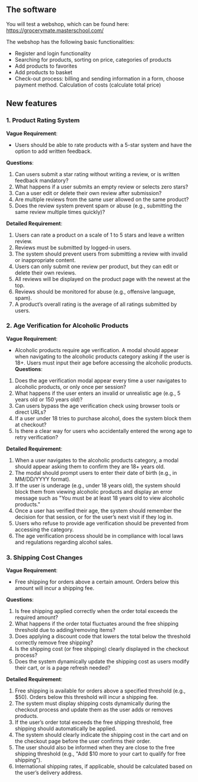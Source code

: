 ## **The software**
You will test a webshop, which can be found here: https://grocerymate.masterschool.com/

The webshop has the following basic functionalities:

- Register and login functionality
- Searching for products, sorting on price, categories of products
- Add products to favorites
- Add products to basket
- Check-out process: billing and sending information in a form, choose payment method. Calculation of costs (calculate total price)

## **New features**

### **1. Product Rating System**

**Vague Requirement**:

- Users should be able to rate products with a 5-star system and have the option to add written feedback.

**Questions**:

1. Can users submit a star rating without writing a review, or is written feedback mandatory?
2. What happens if a user submits an empty review or selects zero stars?
3. Can a user edit or delete their own review after submission?
4. Are multiple reviews from the same user allowed on the same product?
5. Does the review system prevent spam or abuse (e.g., submitting the same review multiple times quickly)?

**Detailed Requirement**:

1. Users can rate a product on a scale of 1 to 5 stars and leave a written review.
2. Reviews must be submitted by logged-in users.
3. The system should prevent users from submitting a review with invalid or inappropriate content.
4. Users can only submit one review per product, but they can edit or delete their own reviews.
5. All reviews will be displayed on the product page with the newest at the top.
6. Reviews should be monitored for abuse (e.g., offensive language, spam).
7. A product’s overall rating is the average of all ratings submitted by users.


### **2. Age Verification for Alcoholic Products**

**Vague Requirement**:

- Alcoholic products require age verification. A modal should appear when navigating to the alcoholic products category asking if the user is 18+. Users must input their age before accessing the alcoholic products.
**Questions**:

1. Does the age verification modal appear every time a user navigates to alcoholic products, or only once per session?
2. What happens if the user enters an invalid or unrealistic age (e.g., 5 years old or 150 years old)?
3. Can users bypass the age verification check using browser tools or direct URLs?
4. If a user under 18 tries to purchase alcohol, does the system block them at checkout?
5. Is there a clear way for users who accidentally entered the wrong age to retry verification?

**Detailed Requirement**:

1. When a user navigates to the alcoholic products category, a modal should appear asking them to confirm they are 18+ years old.
2. The modal should prompt users to enter their date of birth (e.g., in MM/DD/YYYY format).
3. If the user is underage (e.g., under 18 years old), the system should block them from viewing alcoholic products and display an error message such as "You must be at least 18 years old to view alcoholic products."
4. Once a user has verified their age, the system should remember the decision for that session, or for the user’s next visit if they log in.
5. Users who refuse to provide age verification should be prevented from accessing the category.
6. The age verification process should be in compliance with local laws and regulations regarding alcohol sales.

### **3. Shipping Cost Changes**

**Vague Requirement**:

- Free shipping for orders above a certain amount. Orders below this amount will incur a shipping fee.

**Questions**:

1. Is free shipping applied correctly when the order total exceeds the required amount?
2. What happens if the order total fluctuates around the free shipping threshold due to adding/removing items?
3. Does applying a discount code that lowers the total below the threshold correctly remove free shipping?
4. Is the shipping cost (or free shipping) clearly displayed in the checkout process?
5. Does the system dynamically update the shipping cost as users modify their cart, or is a page refresh needed?

**Detailed Requirement**:

1. Free shipping is available for orders above a specified threshold (e.g., $50). Orders below this threshold will incur a shipping fee.
2. The system must display shipping costs dynamically during the checkout process and update them as the user adds or removes products.
3. If the user’s order total exceeds the free shipping threshold, free shipping should automatically be applied.
4. The system should clearly indicate the shipping cost in the cart and on the checkout page before the user confirms their order.
5. The user should also be informed when they are close to the free shipping threshold (e.g., "Add $10 more to your cart to qualify for free shipping").
6. International shipping rates, if applicable, should be calculated based on the user’s delivery address.
